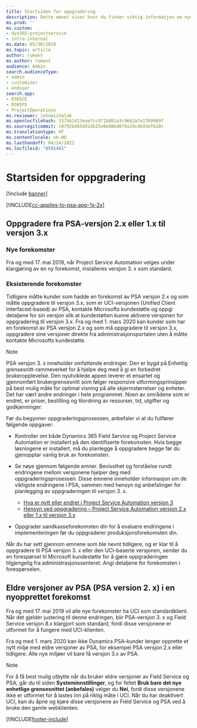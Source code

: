 ```yaml
---
title: Startsiden for oppgradering
description: Dette emnet viser hvor du finner viktig informasjon om nye og endrede funksjoner i Dynamics 365 Project Service Automation, og prosessen med å oppgradere til nyeste versjon.
ms.prod: ''
ms.custom:
- dyn365-projectservice
- intro-internal
ms.date: 05/30/2019
ms.topic: article
author: rumant
ms.author: rumant
audience: Admin
search.audienceType:
- admin
- customizer
- enduser
search.app:
- D365CE
- D365PS
- ProjectOperations
ms.reviewer: johnmichalak
ms.openlocfilehash: 337bb2d13eae7cc971b801a3c9662a7a1769909f
ms.sourcegitcommit: c0792bd65d92db25e0e8864879a19c4b93efb10c
ms.translationtype: HT
ms.contentlocale: nb-NO
ms.lasthandoff: 04/14/2022
ms.locfileid: "8591401"
---
```

# <a name="upgrade-home-page"></a>Startsiden for oppgradering

[!include [banner](../includes/psa-now-project-operations.md)]

[!INCLUDE[cc-applies-to-psa-app-1x-2x](../includes/cc-applies-to-psa-app-1x-2x.md)]

## <a name="upgrade-from-psa-version-2x-or-1x-to-version-3x"></a>Oppgradere fra PSA-versjon 2.x eller 1.x til versjon 3.x

### <a name="new-instances"></a>Nye forekomster

Fra og med 17. mai 2019, når Project Service Automation velges under klargjøring av en ny forekomst, installeres versjon 3. x som standard.

### <a name="existing-instances"></a>Eksisterende forekomster

Tidligere måtte kunder som hadde en forekomst av PSA versjon 2.x og som måtte oppgradere til versjon 3.x, som er UCI-versjonen (Unified Client Interfaced-based) av PSA, kontakte Microsofts kundestøtte og oppgi detaljene for sin versjon slik at kundestøtten kunne aktivere versjonen for oppgradering til versjon 3.x. Fra og med 1. mars 2020 kan kunder som har en forekomst av PSA versjon 2.x og som må oppgradere til versjon 3.x, oppgradere sine versjoner direkte fra administrasjonsportalen uten å måtte kontakte Microsofts kundestøtte.  

> [!NOTE]
> PSA versjon 3. x inneholder omfattende endringer. Den er bygd på Enhetlig grensesnitt-rammeverket for å hjelpe deg med å gi en forbedret brukeropplevelse. Den nyutviklede appen leverer et ensartet og gjennomført brukergrensesnitt som følger responsive utformingsprinsipper på best mulig måte for optimal visning på alle skjermstørrelser og enheter. Det har vært andre endringer i hele programmet. Noen av områdene som er endret, er priser, bestilling og tilordning av ressurser, tid, utgifter og godkjenninger.

Før du begynner oppgraderingsprosessen, anbefaler vi at du fullfører følgende oppgaver:

- Kontroller om både Dynamics 365 Field Service og Project Service Automation er installert på den identifiserte forekomsten. Hvis begge løsningene er installert, må du planlegge å oppgradere begge før du gjenopptar vanlig bruk av forekomsten.
- Se nøye gjennom følgende emner. Bevissthet og forståelse rundt endringene mellom versjonene hjelper deg med oppgraderingsprosessen. Disse emnene inneholder informasjon om de viktigste endringene i PSA, sammen med hensyn og anbefalinger for planlegging av oppgraderingen til versjon 3. x.

    - [Hva er nytt eller endret i Project Service Automation versjon 3](whats-new-changed-v3.md)
    - [Hensyn ved oppgradering – Project Service Automation versjon 2.x eller 1.x til versjon 3.x](upgrade-v3.md)

- Oppgrader sandkasseforekomsten din for å evaluere endringene i implementeringen før du oppgraderer produksjonsforekomsten din.

Når du har sett gjennom emnene som ble nevnt tidligere, og er klar til å oppgradere til PSA versjon 3. x eller den UCI-baserte versjonen, sender du en forespørsel til Microsoft kundestøtte for å gjøre oppgraderingen tilgjengelig fra administrasjonssenteret. Angi detaljene for forekomsten i forespørselen.

## <a name="older-versions-of-psa-psa-version-2x-in-a-newly-created-instance"></a>Eldre versjoner av PSA (PSA version 2. x) i en nyopprettet forekomst

Fra og med 17. mai 2019 vil alle nye forekomster ha UCI som standardklient. Når det gjelder justering til denne endringen, blir PSA-versjon 3. x og Field Service versjon 8.x klargjort som standard, fordi disse versjonene er utformet for å fungere med UCI-klienten.

Fra og med 1. mars 2020 kan ikke Dynamics PSA-kunder lenger opprette et nytt miljø med eldre versjoner av PSA, for eksempel PSA versjon 2.x eller tidligere. Alle nye miljøer vil bare få versjon 3.x av PSA.

> [!NOTE]
> For å få best mulig utbytte når du bruker eldre versjoner av Field Service og PSA, går du til siden **Systeminnstillinger**, og for feltet **Bruk bare det nye enhetlige grensesnittet (anbefales)** velger du **Nei**, fordi disse versjonene ikke er utformet for å lastes inn på riktig måte i UCI. Når du har deaktivert UCI, kan du åpne og kjøre disse versjonene av Field Service og PSA ved å bruke den gamle webklienten. 


[!INCLUDE[footer-include](../includes/footer-banner.md)]
